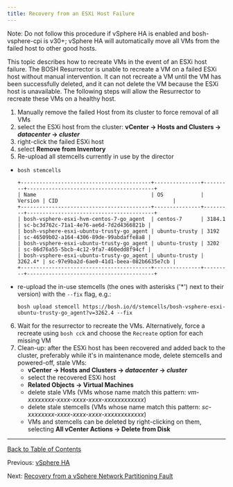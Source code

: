 ```yaml
---
title: Recovery from an ESXi Host Failure
---
```


<p class="note">Note: Do not follow this procedure if vSphere HA is enabled and bosh-vsphere-cpi is v30+; vSphere HA will automatically move all VMs from the failed host to other good hosts.</p>

This topic describes how to recreate VMs in the event of an ESXi host failure.
The BOSH Resurrector is unable to recreate a VM on a failed ESXi host without
manual intervention.
It can not recreate a VM until the VM has
been successfully deleted, and it can not delete the VM because
the ESXi host is unavailable.
The following steps will allow the Resurrector to recreate these VMs on a healthy host.

1. Manually remove the failed Host from its cluster to force removal of all VMs
  1. select the ESXi host from the cluster: **vCenter &rarr; Hosts and Clusters
&rarr; _datacenter_ &rarr; _cluster_**
  2. right-click the failed ESXi host
  3. select **Remove from Inventory**
2. Re-upload all stemcells currently in use by the director
  - `bosh stemcells`

      ```
      +------------------------------------------+---------------+---------+-----------------------------------------+
      | Name                                     | OS            | Version | CID                                     |
      +------------------------------------------+---------------+---------+-----------------------------------------+
      | bosh-vsphere-esxi-hvm-centos-7-go_agent  | centos-7      | 3184.1  | sc-bc3d762c-71a1-4e76-ae6d-7d2d4366821b |
      | bosh-vsphere-esxi-ubuntu-trusty-go_agent | ubuntu-trusty | 3192    | sc-46509b02-a164-4306-89de-99abdaffe8a8 |
      | bosh-vsphere-esxi-ubuntu-trusty-go_agent | ubuntu-trusty | 3202    | sc-86d76a55-5bcb-4c12-9fa7-460edd8f94cf |
      | bosh-vsphere-esxi-ubuntu-trusty-go_agent | ubuntu-trusty | 3262.4* | sc-97e9ba2d-6ae0-41d1-beea-082b6635e7cb |
      +------------------------------------------+---------------+---------+-----------------------------------------+
      ```
   - re-upload the in-use stemcells (the ones with asterisks ('*') next to their version) with the `--fix` flag, e.g.:

       ```
       bosh upload stemcell https://bosh.io/d/stemcells/bosh-vsphere-esxi-ubuntu-trusty-go_agent?v=3262.4 --fix
       ```
6. Wait for the resurrector to recreate the VMs. Alternatively, force a recreate using `bosh cck`
   and choose the `Recreate` option for each missing VM
9. Clean-up: after the ESXi host has been recovered and added back to the cluster,
   preferably while it's in maintenance mode, delete stemcells and powered-off, stale VMs:
   * **vCenter &rarr; Hosts and Clusters
 &rarr; _datacenter_ &rarr; _cluster_**
   * select the recovered ESXi host
   * **Related Objects &rarr; Virtual Machines**
   * delete stale VMs (VMs whose name match this pattern: _vm-xxxxxxxx-xxxx-xxxx-xxxx-xxxxxxxxxxxx_)
   * delete stale stemcells (VMs whose name match this pattern: _sc-xxxxxxxx-xxxx-xxxx-xxxx-xxxxxxxxxxxx_)
   * VMs and stemcells can be deleted by right-clicking on them, selecting **All vCenter Actions &rarr; Delete from Disk**

---
[Back to Table of Contents](index.md#cpi-config)

Previous: [vSphere HA](vsphere-ha.md)

Next: [Recovery from a vSphere Network Partitioning Fault](vsphere-network-partition.md)
